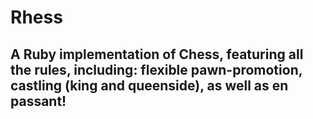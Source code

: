 # Rhess

## A Ruby implementation of Chess, featuring all the rules, including: flexible pawn-promotion, castling (king and queenside), as well as en passant!
